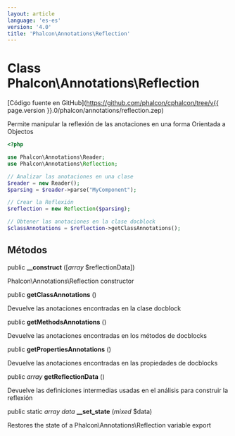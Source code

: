 ```yaml
---
layout: article
language: 'es-es'
version: '4.0'
title: 'Phalcon\Annotations\Reflection'
---
```

# Class **Phalcon\Annotations\Reflection**

[Código fuente en GitHub](https://github.com/phalcon/cphalcon/tree/v{{ page.version }}.0/phalcon/annotations/reflection.zep)

Permite manipular la reflexión de las anotaciones en una forma Orientada a Objectos

```php
<?php

use Phalcon\Annotations\Reader;
use Phalcon\Annotations\Reflection;

// Analizar las anotaciones en una clase
$reader = new Reader();
$parsing = $reader->parse("MyComponent");

// Crear la Reflexión 
$reflection = new Reflection($parsing);

// Obtener las anotaciones en la clase docblock
$classAnnotations = $reflection->getClassAnnotations();

```

## Métodos

public **__construct** ([*array* $reflectionData])

Phalcon\Annotations\Reflection constructor

public **getClassAnnotations** ()

Devuelve las anotaciones encontradas en la clase docblock

public **getMethodsAnnotations** ()

Devuelve las anotaciones encontradas en los métodos de docblocks

public **getPropertiesAnnotations** ()

Devuelve las anotaciones encontradas en las propiedades de docblocks

public *array* **getReflectionData** ()

Devuelve las definiciones intermedias usadas en el análisis para construir la reflexión

public static *array data* **__set_state** (*mixed* $data)

Restores the state of a Phalcon\Annotations\Reflection variable export